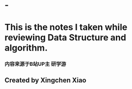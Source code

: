 # -

# This is the notes I taken while reviewing Data Structure and algorithm.


### 内容来源于B站UP主 研学游

## Created by Xingchen Xiao

